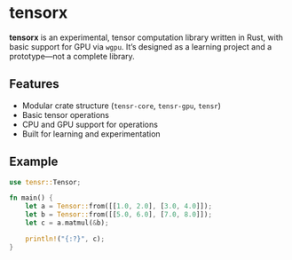 # tensorx

**tensorx** is an experimental, tensor computation library written in Rust, with basic support for GPU via `wgpu`. It’s designed as a learning project and a prototype—not a complete library.

## Features

- Modular crate structure (`tensr-core`, `tensr-gpu`, `tensr`)
- Basic tensor operations
- CPU and GPU support for operations
- Built for learning and experimentation

## Example

```rust
use tensr::Tensor;

fn main() {
    let a = Tensor::from([[1.0, 2.0], [3.0, 4.0]]);
    let b = Tensor::from([[5.0, 6.0], [7.0, 8.0]]);
    let c = a.matmul(&b);

    println!("{:?}", c);
}
